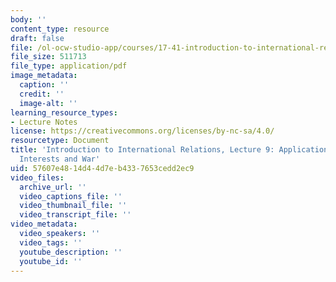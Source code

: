 ```yaml
---
body: ''
content_type: resource
draft: false
file: /ol-ocw-studio-app/courses/17-41-introduction-to-international-relations-spring-2023/mit17_41_s23_lec09.pdf
file_size: 511713
file_type: application/pdf
image_metadata:
  caption: ''
  credit: ''
  image-alt: ''
learning_resource_types:
- Lecture Notes
license: https://creativecommons.org/licenses/by-nc-sa/4.0/
resourcetype: Document
title: 'Introduction to International Relations, Lecture 9: Applications: Domestic
  Interests and War'
uid: 57607e48-14d4-4d7e-b433-7653cedd2ec9
video_files:
  archive_url: ''
  video_captions_file: ''
  video_thumbnail_file: ''
  video_transcript_file: ''
video_metadata:
  video_speakers: ''
  video_tags: ''
  youtube_description: ''
  youtube_id: ''
---
```

